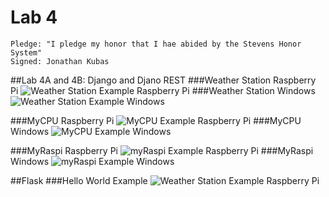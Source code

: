 # Lab 4
```
Pledge: "I pledge my honor that I hae abided by the Stevens Honor System"
Signed: Jonathan Kubas
```

##Lab 4A and 4B: Django and Djano REST
###Weather Station Raspberry Pi
![Weather Station Example Raspberry Pi](https://github.com/JonathanKubas/CPE-322/blob/main/Labs/Lab4/Example_Images)
###Weather Station Windows
![Weather Station Example Windows](https://github.com/JonathanKubas/CPE-322/blob/main/Labs/Lab4/Example_Image)

###MyCPU Raspberry Pi
![MyCPU Example Raspberry Pi](https://github.com/JonathanKubas/CPE-322/blob/main/Labs/Lab4/Example_Image)
###MyCPU Windows
![MyCPU Example Windows](https://github.com/JonathanKubas/CPE-322/blob/main/Labs/Lab4/Example_Image)

###MyRaspi Raspberry Pi
![myRaspi Example Raspberry Pi](https://github.com/JonathanKubas/CPE-322/blob/main/Labs/Lab4/Example_Image)
###MyRaspi Windows
![myRaspi Example Windows](https://github.com/JonathanKubas/CPE-322/blob/main/Labs/Lab4/Example_Image)

##Flask
###Hello World Example
![Weather Station Example Raspberry Pi](https://github.com/JonathanKubas/CPE-322/blob/main/Labs/Lab4/Example_Image/)



